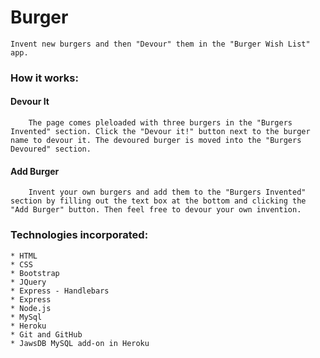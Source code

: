 # Burger
    Invent new burgers and then "Devour" them in the "Burger Wish List" app.

### How it works:

#### Devour It
        The page comes pleloaded with three burgers in the "Burgers Invented" section. Click the "Devour it!" button next to the burger name to devour it. The devoured burger is moved into the "Burgers Devoured" section.
    
#### Add Burger
        Invent your own burgers and add them to the "Burgers Invented" section by filling out the text box at the bottom and clicking the "Add Burger" button. Then feel free to devour your own invention.
    
### Technologies incorporated:
    * HTML
    * CSS
    * Bootstrap
    * JQuery
    * Express - Handlebars
    * Express
    * Node.js
    * MySql
    * Heroku
    * Git and GitHub
    * JawsDB MySQL add-on in Heroku
